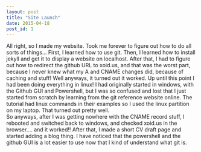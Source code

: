```yaml
---
layout: post
title: "Site Launch"
date: 2015-04-18
post_id: 1
---
```


All right, so I made my website.  Took me forever to figure out how to do all sorts of things... First, I learned how to use git.  Then, I learned how to install jekyll and get it to display a website on localhost.  After that, I had to figure out how to redirect the github URL to xoid.us, and that was the worst part, because I never knew what my A and CNAME changes did, because of caching and stuff! Well anyways, it turned out it worked.  Up until this point I had been doing everything in linux! I had originally started in windows, with the Github GUI and Powershell, but I was so confused and lost that I just started from scratch by learning from the git reference website online.  The tutorial had linux commands in their examples so I used the linux partition on my laptop.  That turned out pretty well.  
So anyways, after I was getting nowhere with the CNAME record stuff, I rebooted and switched back to windows, and checked xoid.us in the browser.... and it worked!! After that, I made a short CV draft page and started adding a blog thing. I have noticed that the powershell and the github GUI is a lot easier to use now that I kind of understand what git is.

